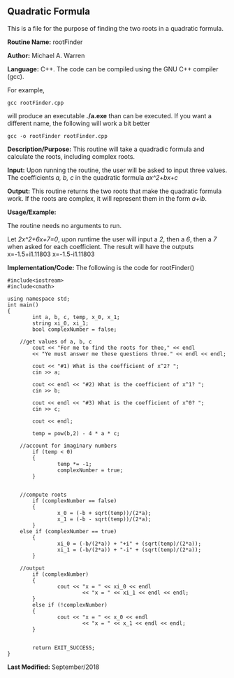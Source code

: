 ## Quadratic Formula
 
This is a  file for the purpose of finding the two roots in a quadratic formula.

**Routine Name:**           rootFinder

**Author:** Michael A. Warren

**Language:** C++. The code can be compiled using the GNU C++ compiler (gcc).

For example,

    gcc rootFinder.cpp

will produce an executable **./a.exe** than can be executed. If you want a different name, the following will work a bit
better

    gcc -o rootFinder rootFinder.cpp

**Description/Purpose:** This routine will take a quadradic formula and calculate the roots, including complex roots.

**Input:** Upon running the routine, the user will be asked to input three values. The coefficients *a, b, c* in the quadratic formula *ax^2+bx+c*

**Output:** This routine returns the two roots that make the quadratic formula work. If the roots are complex, it will represent them in the form *a+ib*. 

**Usage/Example:**

The routine needs no arguments to run.

Let *2x^2+6x+7=0*, upon runtime the user will input a *2*, then a *6*, then a *7* when asked for each coefficient. The result will have the outputs
	x=-1.5+i1.11803
	x=-1.5-i1.11803

**Implementation/Code:** The following is the code for rootFinder()

	#include<iostream>
	#include<cmath>

	using namespace std;
	int main()
	{
        	int a, b, c, temp, x_0, x_1;
       		string xi_0, xi_1;
        	bool complexNumber = false;

        //get values of a, b, c
        	cout << "For me to find the roots for thee," << endl
        	<< "Ye must answer me these questions three." << endl << endl;

        	cout << "#1) What is the coefficient of x^2? ";
        	cin >> a;

        	cout << endl << "#2) What is the coefficient of x^1? ";
        	cin >> b;

        	cout << endl << "#3) What is the coefficient of x^0? ";
        	cin >> c;

        	cout << endl;

        	temp = pow(b,2) - 4 * a * c;

        //account for imaginary numbers
        	if (temp < 0)
        	{
        	        temp *= -1;
        	        complexNumber = true;
        	}


        //compute roots
        	if (complexNumber == false)
        	{
        	        x_0 = (-b + sqrt(temp))/(2*a);
        	        x_1 = (-b - sqrt(temp))/(2*a);
        	}
		else if (complexNumber == true)
	        {
	                xi_0 = (-b/(2*a)) + "+i" + (sqrt(temp)/(2*a));
	                xi_1 = (-b/(2*a)) + "-i" + (sqrt(temp)/(2*a));
	        }

        //output
	        if (complexNumber)
	        {
	                cout << "x = " << xi_0 << endl
	                        << "x = " << xi_1 << endl << endl;
	        }
	        else if (!complexNumber)
	        {
	                cout << "x = " << x_0 << endl
	                        << "x = " << x_1 << endl << endl;
	        }


	        return EXIT_SUCCESS;
	}



**Last Modified:** September/2018
